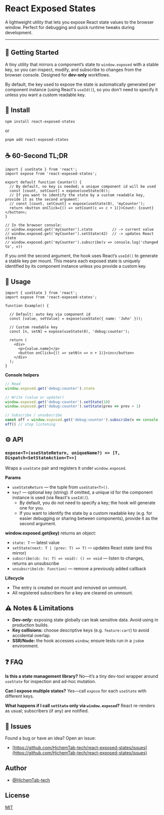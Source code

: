 # React Exposed States

A lightweight utility that lets you expose React state values to the browser window. Perfect for debugging and quick runtime tweaks during development.

---

## 🚀 Getting Started

A tiny utility that mirrors a component’s state to `window.exposed` with a stable key,
so you can inspect, modify, and subscribe to changes from the browser console.
Designed for **dev-only** workflows.

By default, the key used to expose the state is automatically generated per component instance (using React's `useId()`), so you don't need to specify it unless you want a custom readable key.

## 🚀 Install

```sh
npm install react-exposed-states
```

or

```sh
pnpm add react-exposed-states
```

## ☕ 60-Second TL;DR

```tsx
import { useState } from 'react';
import expose from 'react-exposed-states';

export default function Counter() {
  // By default, no key is needed; a unique component id will be used
  const [count, setCount] = expose(useState(0));
  // If you want to identify the state by a custom readable key, provide it as the second argument:
  // const [count, setCount] = expose(useState(0), 'myCounter');
  return <button onClick={() => setCount(c => c + 1)}>Count: {count}</button>;
}

// In the browser console:
// window.exposed.get('myCounter').state         // -> current value
// window.exposed.get('myCounter').setState(42)  // -> updates React state
// window.exposed.get('myCounter').subscribe(v => console.log('changed to', v))
```

If you omit the second argument, the hook uses React’s `useId()` to generate a stable key per mount.
This means each exposed state is uniquely identified by its component instance unless you provide a custom key.

## 📖 Usage

```tsx
import { useState } from 'react';
import expose from 'react-exposed-states';

function Example() {

  // Default: auto key via component id
  const [value, setValue] = expose(useState({ name: 'John' }));

  // Custom readable key
  const [n, setN] = expose(useState(0), 'debug:counter');

  return (
    <div>
      <p>{value.name}</p>
      <button onClick={() => setN(n => n + 1)}>inc</button>
    </div>
  );
}
```

**Console helpers**

```js
// Read
window.exposed.get('debug:counter').state

// Write (value or updater)
window.exposed.get('debug:counter').setState(10)
window.exposed.get('debug:counter').setState(prev => prev + 1)

// Subscribe / unsubscribe
const off = window.exposed.get('debug:counter').subscribe(v => console.log(v))
off() // stop listening
```

## ⚙️ API

### `expose<T>(useStateReturn, uniqueName?) => [T, Dispatch<SetStateAction<T>>]`

Wraps a `useState` pair and registers it under `window.exposed`.

**Params**

* `useStateReturn` — the tuple from `useState<T>()`.
* `key?` — optional key (string). If omitted, a unique id for the component instance is used (via React's `useId()`).
  - By default, you do not need to specify a key; the hook will generate one for you.
  - If you want to identify the state by a custom readable key (e.g. for easier debugging or sharing between components), provide it as the second argument.

**window\.exposed.get(key)** returns an object:

* `state: T` — latest value
* `setState(next: T | (prev: T) => T)` — updates React state (and this mirror)
* `subscribe(cb: (v: T) => void): () => void` — listen to changes, returns an unsubscribe
* `unsubscribe(cb: Function)` — remove a previously added callback

**Lifecycle**

* The entry is created on mount and removed on unmount.
* All registered subscribers for a key are cleared on unmount.

## ⚠️ Notes & Limitations

* **Dev-only:** exposing state globally can leak sensitive data. Avoid using in production builds.
* **Key collisions:** choose descriptive keys (e.g. `feature:cart`) to avoid accidental overlap.
* **SSR/Node:** the hook accesses `window`; ensure tests run in a `jsdom` environment.

## ❓ FAQ

**Is this a state management library?**
No—it’s a tiny dev-tool wrapper around `useState` for inspection and ad-hoc mutation.

**Can I expose multiple states?**
Yes—call `expose` for each `useState` with different keys.

**What happens if I call `setState` only via `window.exposed`?**
React re-renders as usual; subscribers (if any) are notified.

## 🐞 Issues

Found a bug or have an idea? Open an issue:

* [https://github.com/HichemTab-tech/react-exposed-states/issues](https://github.com/HichemTab-tech/react-exposed-states/issues)

## Author

* [@HichemTab-tech](https://github.com/HichemTab-tech)

## License

[MIT](LICENSE)